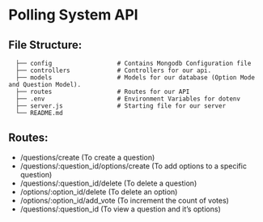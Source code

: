 # Polling System API

 File Structure: 
---
      ├── config                  # Contains Mongodb Configuration file
      ├── controllers             # Controllers for our api.
      ├── models                  # Models for our database (Option Mode and Question Model). 
      ├── routes                  # Routes for our API
      ├── .env                    # Environment Variables for dotenv
      ├── server.js               # Starting file for our server
      └── README.md


Routes: 
---
- /questions/create (To create a question)
- /questions/:question_id/options/create (To add options to a specific question)
- /questions/:question_id/delete (To delete a question)
- /options/:option_id/delete (To delete an option)
- /options/:option_id/add_vote (To increment the count of votes)
- /questions/:question_id (To view a question and it’s options)
